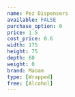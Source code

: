 ```yaml
---
name: Pez Dispensers
available: FALSE
purchase_option: 0
price: 1.5
cost_price: 0.6
width: 175
height: 75
depth: 60
weight: 0
brand: Maoam
type: [Wrapped]
free: [Alcohol]
---
```

